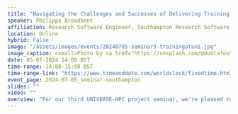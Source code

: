 ```yaml
---
title: "Navigating the Challenges and Successes of Delivering Training at a University"
speaker: Philippa Broadbent
affiliation: Research Software Engineer, Southampton Research Software Group, University of Southampton
location: Online
hybrid: False
image: "/assets/images/events/20240705-seminar3-trainingatuni.jpg"
image_caption: <small>Photo by <a href="https://unsplash.com/@domlafou">Dom Fou</a> on <a href="https://unsplash.com/photos/people-sitting-on-chair-in-front-of-computer-YRMWVcdyhmI">Unsplash</a></small>
date: 05-07-2024 14:00 BST
time-range: 14:00-15:00 BST
time-range-link: "https://www.timeanddate.com/worldclock/fixedtime.html?msg=Navigating+the+Challenges+and+Successes+of+Delivering+Training+at+a+University&iso=20240705T14&p1=136&ah=1"
event_page: 2024-07-05_seminar-southampton
slides: ""
video: ""
overview: "For our third UNIVERSE-HPC project seminar, we're pleased to welcome Philippa Broadbent, Research Software Engineer in the Southampton Research Software Group, who will talk to us about the opportunities and challenges in providing training on computational research skills in a university setting. Philippa will walk us through the timeline of training provision at the Southampton Research Software Group, highlighting the challenges faced at various steps and the solutions implemented to address them. The talk will be followed by a discussion with the audience.<br/><a href=\"https://www.universe-hpc.ac.uk/events/code-of-conduct\" target=\"_blank\">Event code of conduct</a>"
---
```

